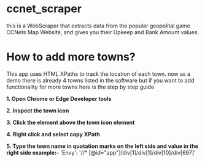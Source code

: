 # ccnet_scraper
this is a WebScraper that extracts data from the popular geopolital game CCNets Map Website, and gives you their Upkeep and Bank Amount values.

# How to add more towns?
This app uses HTML XPaths to track the location of each town. now as a demo there is already 4 towns listed in the software but if you want to add functionality for more towns here is the step by step guide

**1. Open Chrome or Edge Developer tools**

**2. Inspect the town icon**

**3. Click the element above the town icon element**

**4. Right click and select copy XPath**

**5. Type the town name in quotation marks on the left side and value in the right side example:-**
'Envy': '//* [@id="app"]/div[1]/div[1]/div[10]/div[697]'
